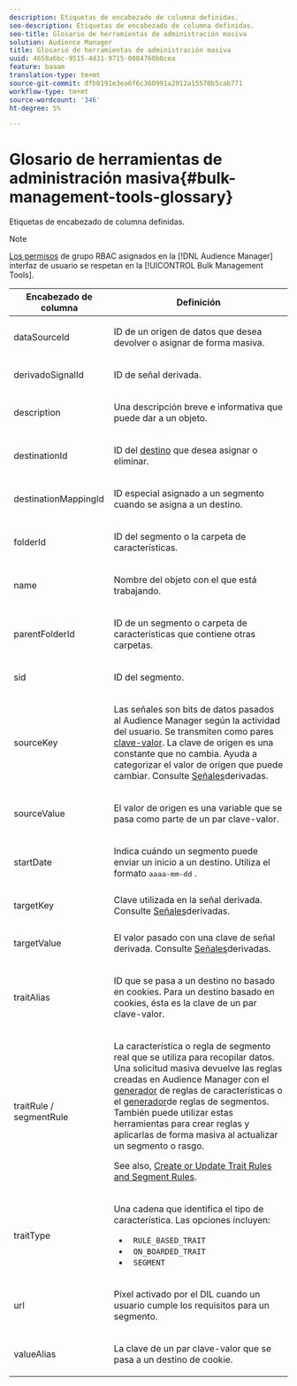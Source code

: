 ```yaml
---
description: Etiquetas de encabezado de columna definidas.
seo-description: Etiquetas de encabezado de columna definidas.
seo-title: Glosario de herramientas de administración masiva
solution: Audience Manager
title: Glosario de herramientas de administración masiva
uuid: 4658a6bc-9515-4d31-9715-0084760b0cea
feature: baaam
translation-type: tm+mt
source-git-commit: dfb0191e3ea6f6c360991a2012a15570b5cab771
workflow-type: tm+mt
source-wordcount: '346'
ht-degree: 5%

---
```



# Glosario de herramientas de administración masiva{#bulk-management-tools-glossary}

Etiquetas de encabezado de columna definidas.

<!-- 

<p>r_bulk_glossary.xml </p>

 -->

>[!NOTE]
>
>[Los permisos](../../features/administration/administration-overview.md) de grupo RBAC asignados en la [!DNL Audience Manager] interfaz de usuario se respetan en la [!UICONTROL Bulk Management Tools].

<table id="table_2C2BC2FB3EFC443C9A5AE18EFC6FABFD"> 
 <thead> 
  <tr> 
   <th colname="col1" class="entry"> Encabezado de columna </th> 
   <th colname="col2" class="entry"> Definición </th> 
  </tr> 
 </thead>
 <tbody> 
  <tr> 
   <td colname="col1"> <p> <span class="term"> dataSourceId</span> </p> </td> 
   <td colname="col2"> <p>ID de un origen <a href="../../features/datasources-list-and-settings.md#data-sources-list-and-settings"></a> de datos que desea devolver o asignar de forma masiva. </p> </td> 
  </tr> 
  <tr> 
   <td colname="col1"> <p> <span class="term"> derivadoSignalId</span> </p> </td> 
   <td colname="col2"> <p>ID de señal <a href="../../features/derived-signals.md"></a> derivada. </p> </td> 
  </tr> 
  <tr> 
   <td colname="col1"> <p> <span class="term"> description</span> </p> </td> 
   <td colname="col2"> <p>Una descripción breve e informativa que puede dar a un objeto. </p> </td> 
  </tr> 
  <tr> 
   <td colname="col1"> <p> <span class="term"> destinationId</span> </p> </td> 
   <td colname="col2"> <p>ID del <a href="../../features/destinations/destinations.md"> destino</a> que desea asignar o eliminar. </p> </td> 
  </tr> 
  <tr> 
   <td colname="col1"> <p> <span class="term"> destinationMappingId</span> </p> </td> 
   <td colname="col2"> <p>ID especial asignado a un segmento cuando se asigna a un destino. </p> </td> 
  </tr> 
  <tr> 
   <td colname="col1"> <p> <span class="term"> folderId</span> </p> </td> 
   <td colname="col2"> <p>ID del segmento o la carpeta de características. </p> </td> 
  </tr> 
  <tr> 
   <td colname="col1"> <p> <span class="term"> name</span> </p> </td> 
   <td colname="col2"> <p>Nombre del objeto con el que está trabajando. </p> </td> 
  </tr> 
  <tr> 
   <td colname="col1"> <p> <span class="term"> parentFolderId</span> </p> </td> 
   <td colname="col2"> <p>ID de un segmento o carpeta de características que contiene otras carpetas. </p> </td> 
  </tr> 
  <tr> 
   <td colname="col1"> <p> <span class="term"> sid</span> </p> </td> 
   <td colname="col2"> <p>ID del segmento. </p> </td> 
  </tr> 
  <tr> 
   <td colname="col1"> <p> <span class="term"> sourceKey</span> </p> </td> 
   <td colname="col2"> <p>Las señales son bits de datos pasados al <span class="keyword"> Audience Manager</span> según la actividad del usuario. Se transmiten como pares <a href="../../reference/key-value-pairs-explained.md"> clave-valor</a>. La clave de origen es una constante que no cambia. Ayuda a categorizar el valor de origen que puede cambiar. Consulte <a href="../../features/derived-signals.md"> Señales</a>derivadas. </p> </td> 
  </tr> 
  <tr> 
   <td colname="col1"> <p> <span class="term"> sourceValue</span> </p> </td> 
   <td colname="col2"> <p>El valor de origen es una variable que se pasa como parte de un par <a href="../../reference/key-value-pairs-explained.md"></a>clave-valor. </p> </td> 
  </tr> 
  <tr> 
   <td colname="col1"> <p> <span class="term"> startDate</span> </p> </td> 
   <td colname="col2"> <p>Indica cuándo un segmento puede enviar un inicio a un destino. Utiliza el formato <tt>aaaa-mm-dd</tt> . </p> </td> 
  </tr> 
  <tr> 
   <td colname="col1"> <p> <span class="term"> targetKey</span> </p> </td> 
   <td colname="col2">Clave utilizada en la señal derivada. Consulte <a href="../../features/derived-signals.md"> Señales</a>derivadas. </td> 
  </tr> 
  <tr> 
   <td colname="col1"> <p> <span class="term"> targetValue</span> </p> </td> 
   <td colname="col2"> <p>El valor pasado con una clave de señal derivada. Consulte <a href="../../features/derived-signals.md"> Señales</a>derivadas. </p> </td> 
  </tr> 
  <tr> 
   <td colname="col1"> <p> <span class="term"> traitAlias</span> </p> </td> 
   <td colname="col2"> <p>ID que se pasa a un destino no basado en cookies. Para un destino basado en cookies, ésta es la clave de un par <a href="../../reference/key-value-pairs-explained.md"></a>clave-valor. </p> </td> 
  </tr> 
  <tr> 
   <td colname="col1"> <p> <span class="term"> traitRule / segmentRule</span> </p> </td> 
   <td colname="col2"> <p>La característica o regla de segmento real que se utiliza para recopilar datos. Una solicitud masiva devuelve las reglas creadas en <span class="keyword"> Audience Manager</span> con el <a href="../../features/traits/about-trait-builder.md"> generador</a> de reglas de características o el <a href="../../features/segments/segment-builder.md"> generador</a>de reglas de segmentos. También puede utilizar estas herramientas para crear reglas y aplicarlas de forma masiva al actualizar un segmento o rasgo. </p> <p>See also, <a href="../../reference/bulk-management-tools/bulk-rules.md"> Create or Update Trait Rules and Segment Rules</a>. </p> </td> 
  </tr> 
  <tr> 
   <td colname="col1"> <p> <span class="term"> traitType</span> </p> </td> 
   <td colname="col2"> <p>Una cadena que identifica el tipo de característica. Las opciones incluyen: </p> 
    <ul id="ul_AB5B4F87B14241DCBBE44B0B7BD4EF72"> 
     <li id="li_21F9412CDDC64FAA888C6542E284C436"> <code> RULE_BASED_TRAIT</code> </li> 
     <li id="li_5A5EA9A1EC5C45C991875EBBE7979A5A"> <code> ON_BOARDED_TRAIT </code> </li> 
     <li id="li_F38B58ADE3324E97A71E3F94F11945BE"> <code> SEGMENT</code> </li> 
    </ul> </td> 
  </tr> 
  <tr> 
   <td colname="col1"> <p> <span class="term"> url</span> </p> </td> 
   <td colname="col2"> <p>Píxel activado por el DIL cuando un usuario cumple los requisitos para un segmento. </p> </td> 
  </tr> 
  <tr> 
   <td colname="col1"> <p> <span class="term"> valueAlias</span> </p> </td> 
   <td colname="col2"> <p>La clave de un par <a href="../../reference/key-value-pairs-explained.md"></a> clave-valor que se pasa a un destino de cookie. </p> </td> 
  </tr> 
 </tbody> 
</table>

